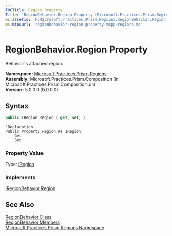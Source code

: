 ```yaml
---
TOCTitle: Region Property
Title: 'RegionBehavior.Region Property (Microsoft.Practices.Prism.Regions)'
ms:assetid: 'P:Microsoft.Practices.Prism.Regions.RegionBehavior.Region'
ms:mtpsurl: 'regionbehavior-region-property-mspp-regions.md'
---
```



# RegionBehavior.Region Property

Behavior's attached region.

**Namespace:** [Microsoft.Practices.Prism.Regions](/patterns-practices/reference/mspp-regions-namespace)  
**Assembly:** Microsoft.Practices.Prism.Composition (in Microsoft.Practices.Prism.Composition.dll)  
**Version:** 5.0.0.0 (5.0.0.0)

## Syntax
```C#
public IRegion Region { get; set; }
```
```VB
'Declaration
Public Property Region As IRegion
	Get
	Set
```
### Property Value

Type: [IRegion](/patterns-practices/reference/iregion-interface-mspp-regions)
### Implements

[IRegionBehavior.Region](/patterns-practices/reference/iregionbehavior-region-property-mspp-regions)

## See Also

[RegionBehavior Class](/patterns-practices/reference/regionbehavior-class-mspp-regions)  
[RegionBehavior Members](/patterns-practices/reference/regionbehavior-members-mspp-regions)  
[Microsoft.Practices.Prism.Regions Namespace](/patterns-practices/reference/mspp-regions-namespace)  